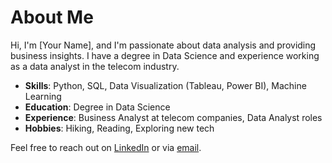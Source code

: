 # About Me

Hi, I'm [Your Name], and I'm passionate about data analysis and providing business insights. I have a degree in Data Science and experience working as a data analyst in the telecom industry.

- **Skills**: Python, SQL, Data Visualization (Tableau, Power BI), Machine Learning
- **Education**: Degree in Data Science
- **Experience**: Business Analyst at telecom companies, Data Analyst roles
- **Hobbies**: Hiking, Reading, Exploring new tech

Feel free to reach out on [LinkedIn](your-linkedin-profile) or via [email](mailto:your-email@example.com).
